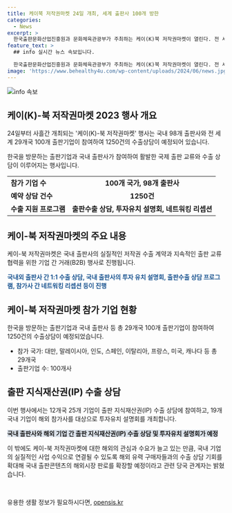 ```yaml
---
title: 케이북 저작권마켓 24일 개최, 세계 출판사 100개 방한
categories:
  - News
excerpt: >
  한국출판문화산업진흥원과 문화체육관광부가 주최하는 케이(K)북 저작권마켓이 열린다. 전 세계 29개국 100개 출판기업과 국내 98개 출판사가 참여해 1250건의 수출상담을 진행할 예정이며, 출판 지식재산권(IP) 수출 상담과 투자유치 설명회도 개최된다. 이외에도 온라인 상담 지원과 출판수출 영문 플랫폼을 활용하여 해외 출판사에 도서 소개자료를 제공하는 등 행사의 규모와 내용이 다채롭다. 국내 출판콘텐츠의 해외시장 확대를 위해 다양한 거래와 교류가 이뤄질 것으로 기대된다.
feature_text: >
  ## info 실시간 뉴스 속보입니다.

  한국출판문화산업진흥원과 문화체육관광부가 주최하는 케이(K)북 저작권마켓이 열린다. 전 세계 29개국 100개 출판기업과 국내 98개 출판사가 참여해 1250건의 수출상담을 진행할 예정이며, 출판 지식재산권(IP) 수출 상담과 투자유치 설명회도 개최된다. 이외에도 온라인 상담 지원과 출판수출 영문 플랫폼을 활용하여 해외 출판사에 도서 소개자료를 제공하는 등 행사의 규모와 내용이 다채롭다. 국내 출판콘텐츠의 해외시장 확대를 위해 다양한 거래와 교류가 이뤄질 것으로 기대된다.
image: 'https://www.behealthy4u.com/wp-content/uploads/2024/06/news.jpg'
---
```


<p><img src="https://www.behealthy4u.com/wp-content/uploads/2024/06/news.jpg" alt="info 속보" /></p>

<h2 data-ke-size="size26">케이(K)-북 저작권마켓 2023 행사 개요</h2>

<p>24일부터 사흘간 개최되는 '케이(K)-북 저작권마켓' 행사는 국내 98개 출판사와 전 세계 29개국 100개 출판기업이 참여하여 1250건의 수출상담이 예정되어 있습니다.</p>

<p data-ke-size="size16">한국을 방문하는 출판기업과 국내 출판사가 참여하여 활발한 국제 출판 교류와 수출 상담이 이루어지는 행사입니다.</p>

<table>
  <tr>
    <td><b>참가 기업 수</b></td>
    <td style="text-align: center; height: 17px;"><b>100개 국가, 98개 출판사</b></td>
  </tr>
  <tr>
    <td><b>예약 상담 건수</b></td>
    <td style="text-align: center; height: 17px;"><b>1250건</b></td>
  </tr>
  <tr>
    <td><b>수출 지원 프로그램</b></td>
    <td style="text-align: center; height: 17px;"><b>출판수출 상담, 투자유치 설명회, 네트워킹 리셉션</b></td>
  </tr>
</table>

<h2 data-ke-size="size26">케이-북 저작권마켓의 주요 내용</h2>

<p>케이-북 저작권마켓은 국내 출판사의 실질적인 저작권 수출 계약과 지속적인 출판 교류 협력을 위한 기업 간 거래(B2B) 행사로 진행됩니다.</p>

<p><b><span style="color: #1a5490;">국내외 출판사 간 1:1 수출 상담, 국내 출판사의 투자 유치 설명회, 출판수출 상담 프로그램, 참가사 간 네트워킹 리셉션 등이 진행</span></b></p>

<h2 data-ke-size="size26">케이-북 저작권마켓 참가 기업 현황</h2>

<p>한국을 방문하는 출판기업과 국내 출판사 등 총 29개국 100개 출판기업이 참여하여 1250건의 수출상담이 예정되었습니다.</p>

<ul>
  <li>참가 국가: 대만, 말레이시아, 인도, 스페인, 이탈리아, 프랑스, 미국, 캐나다 등 총 29개국</li>
  <li>출판기업 수: 100개사</li>
</ul>

<h2 data-ke-size="size26">출판 지식재산권(IP) 수출 상담</h2>

<p>이번 행사에서는 12개국 25개 기업이 출판 지식재산권(IP) 수출 상담에 참여하고, 19개 국내 기업이 해외 참가사를 대상으로 투자유치 설명회를 개최합니다.</p>

<p><b><span style="background-color: #21538527;">국내 출판사와 해외 기업 간 출판 지식재산권(IP) 수출 상담 및 투자유치 설명회가 예정</span></b></p>

<p>이 밖에도 케이-북 저작권마켓에 대한 해외의 관심과 수요가 늘고 있는 만큼, 국내 기업의 실질적인 사업 수익으로 연결될 수 있도록 해외 유력 구매자들과의 수출 상담 기회를 확대해 국내 출판콘텐츠의 해외시장 판로를 확장할 예정이라고 관련 당국 관계자는 밝혔습니다.</p>

<p data-ke-size="size16">&nbsp;</p>
유용한 생활 정보가 필요하시다면, <a href="https://opensis.kr" rel="dofollow">opensis.kr</a>


